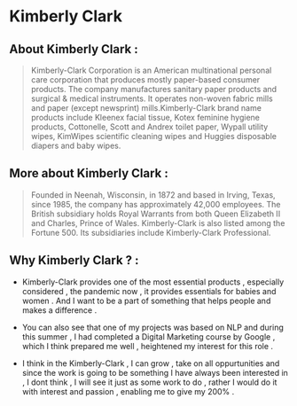 # Kimberly Clark

## About Kimberly Clark : 

> Kimberly-Clark Corporation is an American multinational personal care corporation that produces mostly paper-based consumer products. The company manufactures sanitary paper products and surgical & medical instruments. It operates non-woven fabric mills and paper (except newsprint) mills.Kimberly-Clark brand name products include Kleenex facial tissue, Kotex feminine hygiene products, Cottonelle, Scott and Andrex toilet paper, Wypall utility wipes, KimWipes scientific cleaning wipes and Huggies disposable diapers and baby wipes.

## More about Kimberly Clark : 

> Founded in Neenah, Wisconsin, in 1872 and based in Irving, Texas, since 1985, the company has approximately 42,000 employees. The British subsidiary holds Royal Warrants from both Queen Elizabeth II and Charles, Prince of Wales. Kimberly-Clark is also listed among the Fortune 500. Its subsidiaries include Kimberly-Clark Professional.

## Why Kimberly Clark ?  :

- Kimberly-Clark provides one of the most essential products , especially considered , the pandemic now , it provides essentials for babies and women . And I want to be a part of something that helps people and makes a difference .

- You can also see that one of my projects was based on NLP and during this summer , I had completed a Digital Marketing course by Google , which I think prepared me well , heightened my interest for this role . 

- I think in the Kimberly-Clark , I can grow , take on all oppurtunities and since the work is going to be something I have always been interested in , I dont think , I will see it just as some work to do , rather I would do it with interest and passion , enabling me to give my 200% .
